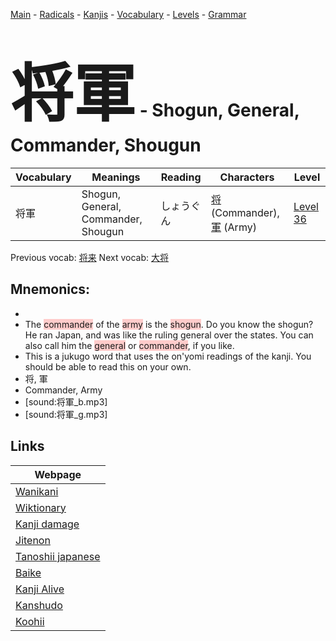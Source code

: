 <style> bigfont {font-size: 100px}</style>
[Main](../README.md) -
[Radicals](../radicals.md) -
[Kanjis](../kanjis.md) -
[Vocabulary](../vocabulary.md) -
[Levels](../levels.md) -
[Grammar](../grammar.md)
# <bigfont> 将軍</bigfont> - Shogun, General, Commander, Shougun 

| Vocabulary | Meanings | Reading | Characters | Level |
| --- | --- | --- | --- | --- |
| 将軍 | Shogun, General, Commander, Shougun | しょうぐん |  [将](../kanjis/将.md) (Commander), [軍](../kanjis/軍.md) (Army) | [Level 36](../levels/wk_level36.md) |

Previous vocab: [将来](将来.md) Next vocab: [大将](大将.md) 

## Mnemonics:

* 
* The <span style="background-color:#ffcccb"> commander</span> of the <span style="background-color:#ffcccb"> army</span> is the <span style="background-color:#ffcccb"> shogun</span>. Do you know the shogun? He ran Japan, and was like the ruling general over the states. You can also call him the <span style="background-color:#ffcccb"> general</span> or <span style="background-color:#ffcccb"> commander</span>, if you like.
* This is a jukugo word that uses the on'yomi readings of the kanji. You should be able to read this on your own.
* 将, 軍
* Commander, Army
* [sound:将軍_b.mp3]
* [sound:将軍_g.mp3]


## Links 

| Webpage |
| --- |
| [Wanikani          ](https://www.wanikani.com/kanji/将軍) |
| [Wiktionary        ](https://en.wiktionary.org/wiki/将軍) |
| [Kanji damage      ](http://www.kanjidamage.com/kanji/search?utf8=✓&q=将軍) |
| [Jitenon           ](https://jitenon.com/kanji/将軍) |
| [Tanoshii japanese ](https://www.tanoshiijapanese.com/dictionary/kanji.cfm?k=将軍) |
| [Baike             ](https://baike.baidu.com/item/将軍) |
| [Kanji Alive       ](https://app.kanjialive.com/将軍) |
| [Kanshudo          ](https://www.kanshudo.com/searchmn?q=将軍) |
| [Koohii            ](https://kanji.koohii.com/study/kanji/将軍) |
